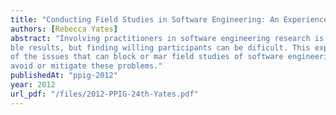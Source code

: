 ```yaml
---
title: "Conducting Field Studies in Software Engineering: An Experience Report"
authors: [Rebecca Yates]
abstract: "Involving practitioners in software engineering research is crucial for relevant, applica-
ble results, but finding willing participants can be dificult. This experience report describes some
of the issues that can block or mar field studies of software engineering, and suggests tactics to
avoid or mitigate these problems."
publishedAt: "ppig-2012"
year: 2012
url_pdf: "/files/2012-PPIG-24th-Yates.pdf"
---
```

